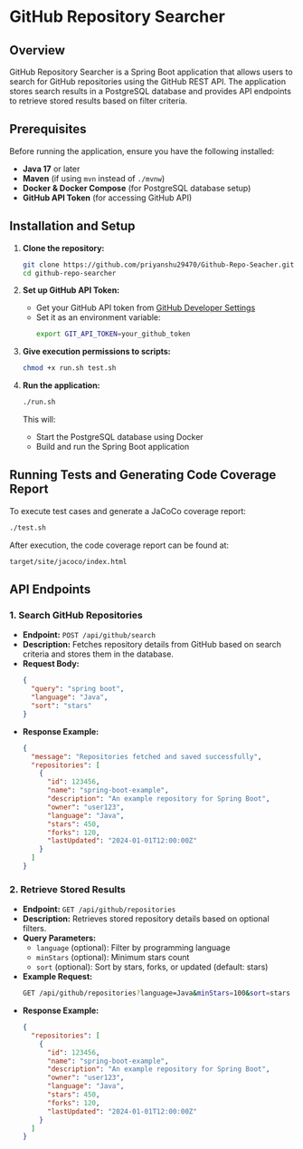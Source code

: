# GitHub Repository Searcher

## Overview
GitHub Repository Searcher is a Spring Boot application that allows users to search for GitHub repositories using the GitHub REST API. The application stores search results in a PostgreSQL database and provides API endpoints to retrieve stored results based on filter criteria.

## Prerequisites
Before running the application, ensure you have the following installed:

- **Java 17** or later
- **Maven** (if using `mvn` instead of `./mvnw`)
- **Docker & Docker Compose** (for PostgreSQL database setup)
- **GitHub API Token** (for accessing GitHub API)

## Installation and Setup

1. **Clone the repository:**
   ```sh
   git clone https://github.com/priyanshu29470/Github-Repo-Seacher.git
   cd github-repo-searcher
   ```

2. **Set up GitHub API Token:**
   - Get your GitHub API token from [GitHub Developer Settings](https://github.com/settings/tokens)
   - Set it as an environment variable:
     ```sh
     export GIT_API_TOKEN=your_github_token
     ```

3. **Give execution permissions to scripts:**
   ```sh
   chmod +x run.sh test.sh
   ```

4. **Run the application:**
   ```sh
   ./run.sh
   ```
   This will:
   - Start the PostgreSQL database using Docker
   - Build and run the Spring Boot application

## Running Tests and Generating Code Coverage Report
To execute test cases and generate a JaCoCo coverage report:

```sh
./test.sh
```

After execution, the code coverage report can be found at:
```
target/site/jacoco/index.html
```

## API Endpoints

### 1. Search GitHub Repositories
- **Endpoint:** `POST /api/github/search`
- **Description:** Fetches repository details from GitHub based on search criteria and stores them in the database.
- **Request Body:**
  ```json
  {
    "query": "spring boot",
    "language": "Java",
    "sort": "stars"
  }
  ```
- **Response Example:**
  ```json
  {
    "message": "Repositories fetched and saved successfully",
    "repositories": [
      {
        "id": 123456,
        "name": "spring-boot-example",
        "description": "An example repository for Spring Boot",
        "owner": "user123",
        "language": "Java",
        "stars": 450,
        "forks": 120,
        "lastUpdated": "2024-01-01T12:00:00Z"
      }
    ]
  }
  ```

### 2. Retrieve Stored Results
- **Endpoint:** `GET /api/github/repositories`
- **Description:** Retrieves stored repository details based on optional filters.
- **Query Parameters:**
  - `language` (optional): Filter by programming language
  - `minStars` (optional): Minimum stars count
  - `sort` (optional): Sort by stars, forks, or updated (default: stars)
- **Example Request:**
  ```sh
  GET /api/github/repositories?language=Java&minStars=100&sort=stars
  ```
- **Response Example:**
  ```json
  {
    "repositories": [
      {
        "id": 123456,
        "name": "spring-boot-example",
        "description": "An example repository for Spring Boot",
        "owner": "user123",
        "language": "Java",
        "stars": 450,
        "forks": 120,
        "lastUpdated": "2024-01-01T12:00:00Z"
      }
    ]
  }
  ```
